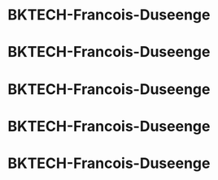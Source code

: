 # BKTECH-Francois-Duseenge
# BKTECH-Francois-Duseenge
# BKTECH-Francois-Duseenge
# BKTECH-Francois-Duseenge
# BKTECH-Francois-Duseenge
